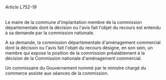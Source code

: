 ###### Article L752-19

Le maire de la commune d'implantation membre de la commission départementale dont la décision ou l'avis fait l'objet du recours est entendu à sa demande par la commission nationale.

A sa demande, la commission départementale d'aménagement commercial dont la décision ou l'avis fait l'objet du recours désigne, en son sein, un membre qui expose la position de la commission préalablement à la décision de la Commission nationale d'aménagement commercial.

Un commissaire du Gouvernement nommé par le ministre chargé du commerce assiste aux séances de la commission.

